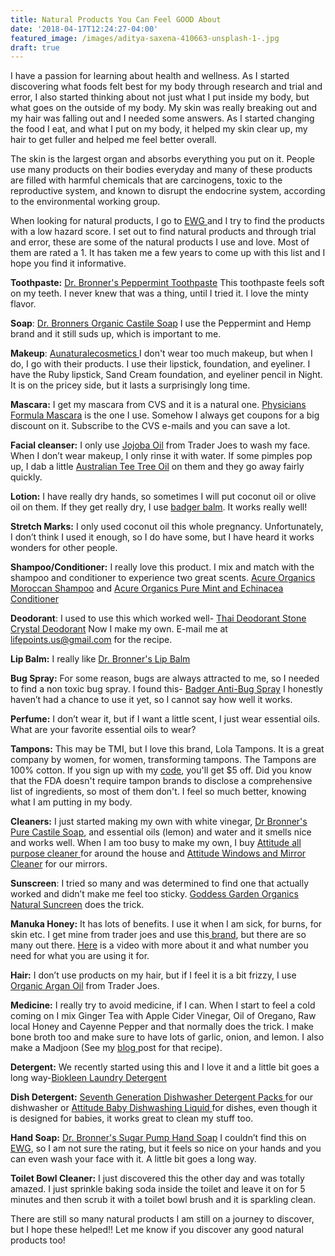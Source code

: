 ```yaml
---
title: Natural Products You Can Feel GOOD About
date: '2018-04-17T12:24:27-04:00'
featured_image: /images/aditya-saxena-410663-unsplash-1-.jpg
draft: true
---
```

I have a passion for learning about health and wellness. As I started discovering what foods felt best for my body through research and trial and error, I also started thinking about not just what I put inside my body, but what goes on the outside of my body. My skin was really breaking out and my hair was falling out and I needed some answers. As I started changing the food I eat, and what I put on my body, it helped my skin clear up, my hair to get fuller and helped me feel better overall.

The skin is the largest organ and absorbs everything you put on it. People use many products on their bodies everyday and many of these products are filled with harmful chemicals that are carcinogens, toxic to the reproductive system, and known to disrupt the endocrine system, according to the environmental working group. 

When looking for natural products, I go to [EWG ](http://www.ewg.org/skindeep/)and I try to find the products with a low hazard score. I set out to find natural products and through trial and error, these are some of the natural products I use and love. Most of them are rated a 1. It has taken me a few years to come up with this list and I hope you find it informative.

**Toothpaste:** [Dr. Bronner's Peppermint Toothpaste](https://amzn.to/2ERsxjE) This toothpaste feels soft on my teeth. I never knew that was a thing, until I tried it. I love the minty flavor.

**Soap**: [Dr. Bronners Organic Castile Soap](https://amzn.to/2vk9XkP) I use the Peppermint and Hemp brand and it still suds up, which is important to me.

**Makeup**: [Aunaturalecosmetics ](https://www.aunaturalecosmetics.com/?gclid=Cj0KCQjwttbWBRDyARIsAN8zhbK0zTnI-9mPvxUy8kENL_4HKSlH-sC38zfHmwgzVTdlWj4VYDHgpj4aAkQpEALw_wcB)I don't wear too much makeup, but when I do, I go with their products. I use their lipstick, foundation, and eyeliner. I have the Ruby lipstick, Sand Cream foundation, and eyeliner pencil in Night. It is on the pricey side, but it lasts a surprisingly long time.

**Mascara:** I get my mascara from CVS and it is a  natural one. [Physicians Formula Mascara](https://amzn.to/2vsebad) is the one I use.  Somehow I always get coupons for a big discount on it. Subscribe to the CVS e-mails and you can save a lot.

**Facial cleanser:** I only use [Jojoba Oil](https://amzn.to/2qEQRAs) from Trader Joes to wash my face. When I don’t wear makeup, I only rinse it with water. If some pimples pop up, I dab a little [Australian Tee Tree Oil](https://amzn.to/2qFJzvZ) on them and they go away fairly quickly.

**Lotion:** I have really dry hands, so sometimes I will put coconut oil or olive oil on them. If they get really dry, I use [badger balm](https://amzn.to/2JQiu2h). It works really well! 

**Stretch Marks:** I only used coconut oil this whole pregnancy. Unfortunately, I don’t think I used it enough, so I do have some, but I have heard it works wonders for other people.

**Shampoo/Conditioner:** I really love this product. I mix and match with the shampoo and conditioner to experience two great scents. [Acure Organics Moroccan Shampoo](https://amzn.to/2H6z0gz)  and [Acure Organics Pure Mint and Echinacea Conditioner](https://amzn.to/2qFx1oC)

**Deodorant**: I used to use this which worked well- [Thai Deodorant Stone Crystal Deodorant](https://amzn.to/2qETzFS) Now I make my own. E-mail me at lifepoints.us@gmail.com for the recipe.

**Lip Balm:** I really like [Dr. Bronner's Lip Balm](https://amzn.to/2EUdoON)

**Bug Spray:** For some reason, bugs are always attracted to me, so I needed to find a non toxic bug spray. I found this- [Badger Anti-Bug Spray](https://amzn.to/2qETHVS) I honestly haven’t had a chance to use it yet, so I cannot say how well it works.

**Perfume:** I don’t wear it, but if I want a little scent, I just wear essential oils. What are your favorite essential oils to wear?

**Tampons:** This may be TMI, but I love this brand, Lola Tampons. It is a great company by women, for women, transforming tampons. The Tampons are 100% cotton. If you sign up with my [code](https://goo.gl/v3dBnm), you'll get $5 off. Did you know that the FDA doesn't require tampon brands to disclose a comprehensive list of ingredients, so most of them don't. I feel so much better, knowing what I am putting in my body.

**Cleaners:** I just started making my own with white vinegar, [Dr Bronner's Pure Castile Soap](https://amzn.to/2HG56wW), and essential oils (lemon) and water and it smells nice and works well. When I am too busy to make my own, I buy [Attitude all purpose cleaner ](https://amzn.to/2qD9AMs)for around the house and [Attitude Windows and Mirror Cleaner](https://amzn.to/2HGNRLV) for our mirrors.

**Sunscreen**: I tried so many and was determined to find one that actually worked and didn’t make me feel too sticky. [Goddess Garden Organics Natural Suncreen](https://amzn.to/2JSAxEJ) does the trick.

**Manuka Honey:** It has lots of benefits. I use it when I am sick, for burns, for skin etc. I get mine from trader joes and use this[ brand](https://amzn.to/2qFMe8X), but there are so many out there. [Here](https://www.youtube.com/watch?v=k_MUon6mApU) is a video with more about it and what number you need for what you are using it for.

**Hair:** I don’t use products on my hair, but if I feel it is a bit frizzy, I use [Organic Argan Oil](https://amzn.to/2qFMF35) from Trader Joes.

**Medicine:** I really try to avoid medicine, if I can. When I start to feel a cold coming on I mix Ginger Tea with Apple Cider Vinegar, Oil of Oregano, Raw local Honey and Cayenne Pepper and that normally does the trick. I make bone broth too and make sure to have lots of garlic, onion, and lemon.  I also make a Madjoon (See my [blog ](https://www.lifepoints.net/posts/2018-01-16-things-i-ve-learned-from-my-persian-mother-in-law/)post for that recipe).

**Detergent:** We recently started using this and I love it and a little bit goes a long way-[Biokleen Laundry Detergent](https://amzn.to/2qGxnv0)

**Dish Detergent:** [Seventh Generation Dishwasher Detergent Packs ](https://amzn.to/2HG4rLZ) for our dishwasher or [Attitude Baby Dishwashing Liquid ](https://amzn.to/2qFhB3M)for dishes, even though it is designed for babies, it works great to clean my stuff too.

**Hand Soap:** [Dr. Bronner's Sugar Pump Hand Soap](https://amzn.to/2qIiSXT) I couldn’t find this on[ EWG](https://www.ewg.org/skindeep/#.WtYeTS7wapo), so I am not sure the rating, but it feels so nice on your hands and you can even wash your face with it. A little bit goes a long way.

**Toilet Bowl Cleaner:** I just discovered this the other day and was totally amazed. I just sprinkle baking soda inside the toilet and leave it on for 5 minutes and then scrub it with a toilet bowl brush and it is sparkling clean.

There are still so many natural products I am still on a journey to discover, but I hope these helped!! Let me know if you discover any good natural products too!
